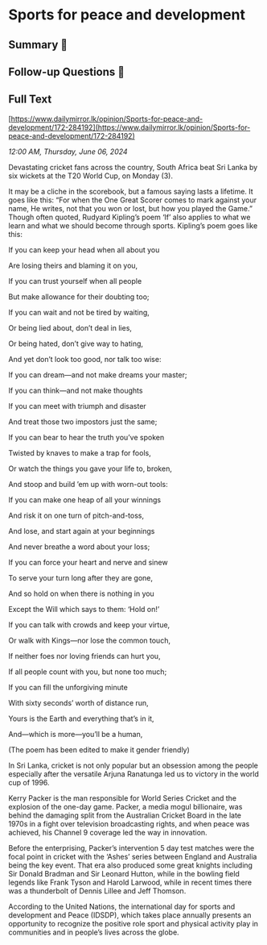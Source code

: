 # Sports for peace and development

## Summary 🤖



## Follow-up Questions 🤖



## Full Text

[https://www.dailymirror.lk/opinion/Sports-for-peace-and-development/172-284192](https://www.dailymirror.lk/opinion/Sports-for-peace-and-development/172-284192)

*12:00 AM, Thursday, June 06, 2024*

Devastating cricket fans across the country, South Africa beat Sri Lanka by six wickets at the T20 World Cup, on Monday (3).

It may be a cliche in the scorebook, but a famous saying lasts a lifetime. It goes like this: “For when the One Great Scorer comes to mark against your name, He writes, not that you won or lost, but how you played the Game.” Though often quoted, Rudyard Kipling’s poem ‘If’ also applies to what we learn and what we should become through sports. Kipling’s poem goes like this:

If you can keep your head when all about you

Are losing theirs and blaming it on you,

If you can trust yourself when all people

But make allowance for their doubting too;

If you can wait and not be tired by waiting,

Or being lied about, don’t deal in lies,

Or being hated, don’t give way to hating,

And yet don’t look too good, nor talk too wise:

If you can dream—and not make dreams your master;

If you can think—and not make thoughts

If you can meet with triumph and disaster

And treat those two impostors just the same;

If you can bear to hear the truth you’ve spoken

Twisted by knaves to make a trap for fools,

Or watch the things you gave your life to, broken,

And stoop and build ’em up with worn-out tools:

If you can make one heap of all your winnings

And risk it on one turn of pitch-and-toss,

And lose, and start again at your beginnings

And never breathe a word about your loss;

If you can force your heart and nerve and sinew

To serve your turn long after they are gone,

And so hold on when there is nothing in you

Except the Will which says to them: ‘Hold on!’

If you can talk with crowds and keep your virtue,

Or walk with Kings—nor lose the common touch,

If neither foes nor loving friends can hurt you,

If all people count with you, but none too much;

If you can fill the unforgiving minute

With sixty seconds’ worth of distance run,

Yours is the Earth and everything that’s in it,

And—which is more—you’ll be a human,

(The poem has been edited to make it gender friendly)

In Sri Lanka, cricket is not only popular but an obsession among the people especially after the versatile Arjuna Ranatunga led us to victory in the world cup of 1996.

Kerry Packer is the man responsible for World Series Cricket and the explosion of the one-day game. Packer, a media mogul billionaire, was behind the damaging split from the Australian Cricket Board in the late 1970s in a fight over television broadcasting rights, and when peace was achieved, his Channel 9 coverage led the way in innovation.

Before the enterprising, Packer’s intervention 5 day test matches were the focal point in cricket with the ‘Ashes’ series between England and Australia being the key event. That era also produced some great knights including Sir Donald Bradman and Sir Leonard Hutton, while in the bowling field legends like Frank Tyson and Harold Larwood, while in recent times there was a thunderbolt of Dennis Lillee and Jeff Thomson.

According to the United Nations, the international day for sports and development and Peace (IDSDP), which takes place annually presents an opportunity to recognize the positive role sport and physical activity play in communities and in people’s lives across the globe.

